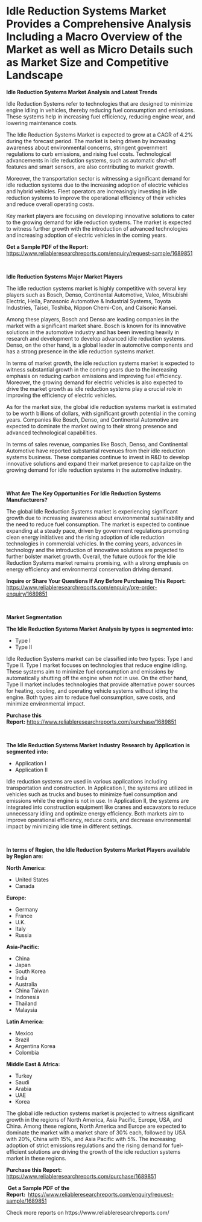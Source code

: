 <p><h1>Idle Reduction Systems Market Provides a Comprehensive Analysis Including a Macro Overview of the Market as well as Micro Details such as Market Size and Competitive Landscape</h1></p><p><strong>Idle Reduction Systems Market Analysis and Latest Trends</strong></p>
<p><p>Idle Reduction Systems refer to technologies that are designed to minimize engine idling in vehicles, thereby reducing fuel consumption and emissions. These systems help in increasing fuel efficiency, reducing engine wear, and lowering maintenance costs.</p><p>The Idle Reduction Systems Market is expected to grow at a CAGR of 4.2% during the forecast period. The market is being driven by increasing awareness about environmental concerns, stringent government regulations to curb emissions, and rising fuel costs. Technological advancements in idle reduction systems, such as automatic shut-off features and smart sensors, are also contributing to market growth.</p><p>Moreover, the transportation sector is witnessing a significant demand for idle reduction systems due to the increasing adoption of electric vehicles and hybrid vehicles. Fleet operators are increasingly investing in idle reduction systems to improve the operational efficiency of their vehicles and reduce overall operating costs.</p><p>Key market players are focusing on developing innovative solutions to cater to the growing demand for idle reduction systems. The market is expected to witness further growth with the introduction of advanced technologies and increasing adoption of electric vehicles in the coming years.</p></p>
<p><strong>Get a Sample PDF of the Report:&nbsp;</strong> <a href="https://www.reliableresearchreports.com/enquiry/request-sample/1689851">https://www.reliableresearchreports.com/enquiry/request-sample/1689851</a></p>
<p>&nbsp;</p>
<p><strong>Idle Reduction Systems Major Market Players</strong></p>
<p><p>The idle reduction systems market is highly competitive with several key players such as Bosch, Denso, Continental Automotive, Valeo, Mitsubishi Electric, Hella, Panasonic Automotive & Industrial Systems, Toyota Industries, Taisei, Toshiba, Nippon Chemi-Con, and Calsonic Kansei.</p><p>Among these players, Bosch and Denso are leading companies in the market with a significant market share. Bosch is known for its innovative solutions in the automotive industry and has been investing heavily in research and development to develop advanced idle reduction systems. Denso, on the other hand, is a global leader in automotive components and has a strong presence in the idle reduction systems market.</p><p>In terms of market growth, the idle reduction systems market is expected to witness substantial growth in the coming years due to the increasing emphasis on reducing carbon emissions and improving fuel efficiency. Moreover, the growing demand for electric vehicles is also expected to drive the market growth as idle reduction systems play a crucial role in improving the efficiency of electric vehicles.</p><p>As for the market size, the global idle reduction systems market is estimated to be worth billions of dollars, with significant growth potential in the coming years. Companies like Bosch, Denso, and Continental Automotive are expected to dominate the market owing to their strong presence and advanced technological capabilities.</p><p>In terms of sales revenue, companies like Bosch, Denso, and Continental Automotive have reported substantial revenues from their idle reduction systems business. These companies continue to invest in R&D to develop innovative solutions and expand their market presence to capitalize on the growing demand for idle reduction systems in the automotive industry.</p></p>
<p>&nbsp;</p>
<p><strong>What Are The Key Opportunities For Idle Reduction Systems Manufacturers?</strong></p>
<p><p>The global Idle Reduction Systems market is experiencing significant growth due to increasing awareness about environmental sustainability and the need to reduce fuel consumption. The market is expected to continue expanding at a steady pace, driven by government regulations promoting clean energy initiatives and the rising adoption of idle reduction technologies in commercial vehicles. In the coming years, advances in technology and the introduction of innovative solutions are projected to further bolster market growth. Overall, the future outlook for the Idle Reduction Systems market remains promising, with a strong emphasis on energy efficiency and environmental conservation driving demand.</p></p>
<p><strong>Inquire or Share Your Questions If Any Before Purchasing This Report:</strong> <a href="https://www.reliableresearchreports.com/enquiry/pre-order-enquiry/1689851">https://www.reliableresearchreports.com/enquiry/pre-order-enquiry/1689851</a></p>
<p>&nbsp;</p>
<p><strong>Market Segmentation</strong></p>
<p><strong>The Idle Reduction Systems Market Analysis by types is segmented into:</strong></p>
<p><ul><li>Type I</li><li>Type II</li></ul></p>
<p><p>Idle Reduction Systems market can be classified into two types: Type I and Type II. Type I market focuses on technologies that reduce engine idling. These systems aim to minimize fuel consumption and emissions by automatically shutting off the engine when not in use. On the other hand, Type II market includes technologies that provide alternative power sources for heating, cooling, and operating vehicle systems without idling the engine. Both types aim to reduce fuel consumption, save costs, and minimize environmental impact.</p></p>
<p><strong>Purchase this Report:&nbsp;</strong><a href="https://www.reliableresearchreports.com/purchase/1689851">https://www.reliableresearchreports.com/purchase/1689851</a></p>
<p>&nbsp;</p>
<p><strong>The Idle Reduction Systems Market Industry Research by Application is segmented into:</strong></p>
<p><ul><li>Application I</li><li>Application II</li></ul></p>
<p><p>Idle reduction systems are used in various applications including transportation and construction. In Application I, the systems are utilized in vehicles such as trucks and buses to minimize fuel consumption and emissions while the engine is not in use. In Application II, the systems are integrated into construction equipment like cranes and excavators to reduce unnecessary idling and optimize energy efficiency. Both markets aim to improve operational efficiency, reduce costs, and decrease environmental impact by minimizing idle time in different settings.</p></p>
<p>&nbsp;</p>
<p><strong>In terms of Region, the Idle Reduction Systems Market Players available by Region are:</strong></p>
<p>
    <p> <strong> North America: </strong>
        <ul>
            <li>United States</li>
            <li>Canada</li>
        </ul>
        </p> 
    <p> <strong> Europe: </strong>
        <ul>
            <li>Germany</li>
            <li>France</li>
            <li>U.K.</li>
            <li>Italy</li>
            <li>Russia</li>
        </ul>
        </p> 
    <p> <strong> Asia-Pacific: </strong>
        <ul>
            <li>China</li>
            <li>Japan</li>
            <li>South Korea</li>
            <li>India</li>
            <li>Australia</li>
            <li>China Taiwan</li>
            <li>Indonesia</li>
            <li>Thailand</li>
            <li>Malaysia</li>
        </ul>
        </p> 
    <p> <strong> Latin America: </strong>
        <ul>
            <li>Mexico</li>
            <li>Brazil</li>
            <li>Argentina Korea</li>
            <li>Colombia</li>
        </ul>
        </p> 
    <p> <strong> Middle East & Africa: </strong>
        <ul>
            <li>Turkey</li>
            <li>Saudi</li>
            <li>Arabia</li>
            <li>UAE</li>
            <li>Korea</li>
        </ul>
    </p>
    </p>
<p><p>The global idle reduction systems market is projected to witness significant growth in the regions of North America, Asia Pacific, Europe, USA, and China. Among these regions, North America and Europe are expected to dominate the market with a market share of 30% each, followed by USA with 20%, China with 15%, and Asia Pacific with 5%. The increasing adoption of strict emissions regulations and the rising demand for fuel-efficient solutions are driving the growth of the idle reduction systems market in these regions.</p></p>
<p><strong>Purchase this Report: </strong><a href="https://www.reliableresearchreports.com/purchase/1689851">https://www.reliableresearchreports.com/purchase/1689851</a></p>
<p>&nbsp;<strong>Get a Sample PDF of the Report:&nbsp;&nbsp;</strong><a href="https://www.reliableresearchreports.com/enquiry/request-sample/1689851">https://www.reliableresearchreports.com/enquiry/request-sample/1689851</a></p>
<p><strong></strong></p>
<p>Check more reports on https://www.reliableresearchreports.com/</p>